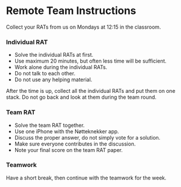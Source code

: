 # Remote Team Instructions


Collect your RATs from us on Mondays at 12:15 in the classroom.

### Individual RAT

* Solve the individual RATs at first.
* Use maximum 20 minutes, but often less time will be sufficient.
* Work alone during the individual RATs.
* Do not talk to each other.
* Do not use any helping material.


After the time is up, collect all the individual RATs and put them on one stack. Do not go back and look at them during the team round.

### Team RAT

* Solve the team RAT together. 
* Use one iPhone with the Nøtteknekker app.
* Discuss the proper answer, do not simply vote for a solution.
* Make sure everyone contributes in the discussion.
* Note your final score on the team RAT paper.


### Teamwork

Have a short break, then continue with the teamwork for the week.